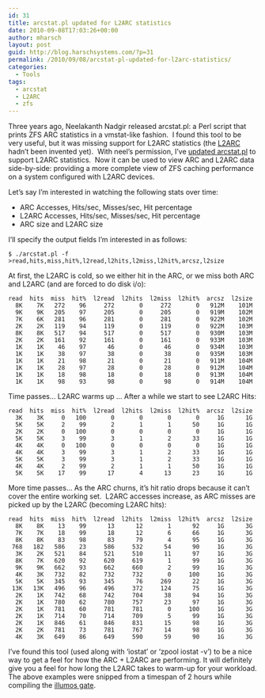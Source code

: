 ```yaml
---
id: 31
title: arcstat.pl updated for L2ARC statistics
date: 2010-09-08T17:03:26+00:00
author: mharsch
layout: post
guid: http://blog.harschsystems.com/?p=31
permalink: /2010/09/08/arcstat-pl-updated-for-l2arc-statistics/
categories:
  - Tools
tags:
  - arcstat
  - L2ARC
  - zfs
---
```

Three years ago, Neelakanth Nadgir released arcstat.pl: a Perl script that prints ZFS ARC statistics in a vmstat-like fashion.  I found this tool to be very useful, but it was missing support for L2ARC statistics (the [L2ARC](https://www.brendangregg.com/blog/2008-07-22/zfs-l2arc.html) hadn&#8217;t been invented yet).  With neel&#8217;s permission, I&#8217;ve <a href="http://github.com/mharsch/arcstat" target="_blank">updated arcstat.pl</a> to support L2ARC statistics.  Now it can be used to view ARC and L2ARC data side-by-side: providing a more complete view of ZFS caching performance on a system configured with L2ARC devices.

Let&#8217;s say I&#8217;m interested in watching the following stats over time:

  * ARC Accesses, Hits/sec, Misses/sec, Hit percentage
  * L2ARC Accesses, Hits/sec, Misses/sec, Hit percentage
  * ARC size and L2ARC size

I&#8217;ll specify the output fields I&#8217;m interested in as follows:

    
    $ ./arcstat.pl -f 
    >read,hits,miss,hit%,l2read,l2hits,l2miss,l2hit%,arcsz,l2size
    

At first, the L2ARC is cold, so we either hit in the ARC, or we miss both ARC and L2ARC (and are forced to do disk i/o):

    
    read  hits  miss  hit%  l2read  l2hits  l2miss  l2hit%  arcsz  l2size
      8K    7K   272    96     272       0     272       0   912M    101M
      9K    9K   205    97     205       0     205       0   919M    102M
      7K    6K   281    96     281       0     281       0   922M    102M
      2K    2K   119    94     119       0     119       0   922M    103M
      8K    8K   517    94     517       0     517       0   930M    103M
      2K    2K   161    92     161       0     161       0   933M    103M
      1K    1K    46    97      46       0      46       0   934M    103M
      1K    1K    38    97      38       0      38       0   935M    103M
      1K    1K    21    98      21       0      21       0   911M    104M
      1K    1K    28    97      28       0      28       0   912M    104M
      1K    1K    18    98      18       0      18       0   913M    104M
      1K    1K    98    93      98       0      98       0   914M    104M
    

Time passes&#8230; L2ARC warms up &#8230; After a while we start to see L2ARC Hits:

    
    read  hits  miss  hit%  l2read  l2hits  l2miss  l2hit%  arcsz  l2size
      3K    3K     0   100       0       0       0       0     1G      1G
      5K    5K     2    99       2       1       1      50     1G      1G
      2K    2K     0   100       0       0       0       0     1G      1G
      5K    5K     3    99       3       1       2      33     1G      1G
      4K    4K     0   100       0       0       0       0     1G      1G
      4K    4K     3    99       3       1       2      33     1G      1G
      5K    5K     3    99       3       1       2      33     1G      1G
      4K    4K     2    99       2       1       1      50     1G      1G
      5K    5K    17    99      17       4      13      23     1G      1G
    

More time passes&#8230; As the ARC churns, it&#8217;s hit ratio drops because it can&#8217;t cover the entire working set.  L2ARC accesses increase, as ARC misses are picked up by the L2ARC (becoming L2ARC hits):

    read  hits  miss  hit%  l2read  l2hits  l2miss  l2hit%  arcsz  l2size
      8K    8K    13    99      13      12       1      92     1G      3G
      7K    7K    18    99      18      12       6      66     1G      3G
      8K    8K    83    98      83      79       4      95     1G      3G
     768   182   586    23     586     532      54      90     1G      3G
      3K    2K   521    84     521     510      11      97     1G      3G
      8K    7K   620    92     620     619       1      99     1G      3G
      9K    9K   662    93     662     660       2      99     1G      3G
      4K    3K   732    82     732     732       0     100     1G      3G
      5K    5K   345    93     345      76     269      22     1G      3G
     13K   13K   496    96     496     372     124      75     1G      3G
      2K    1K   742    68     742     704      38      94     1G      3G
      2K    1K   780    62     780     757      23      97     1G      3G
      2K    1K   781    60     781     781       0     100     1G      3G
      2K    1K   714    70     714     709       5      99     1G      3G
      2K    1K   846    61     846     831      15      98     1G      3G
      2K    2K   781    73     781     767      14      98     1G      3G
      4K    3K   649    86     649     590      59      90     1G      3G
    

I&#8217;ve found this tool (used along with &#8216;iostat&#8217; or &#8216;zpool iostat -v&#8217;) to be a nice way to get a feel for how the ARC + L2ARC are performing. It will definitely give you a feel for how long the L2ARC takes to warm-up for your workload. The above examples were snipped from a timespan of 2 hours while compiling the [illumos gate](https://www.illumos.org/projects/illumos-gate).

